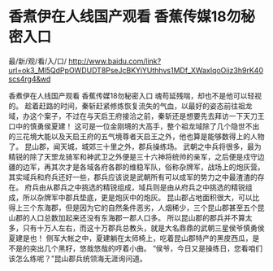 # 香煮伊在人线国产观看 香蕉传媒18勿秘密入口

最/新/观/看/入/口/ http://www.baidu.com/link?url=ok3_Ml5QdPpOWDUDT8PseJcBKYiYUthhvs1MDf_XWaxIqoOiiz3h9rK40scs4rg4&wd

香煮伊在人线国产观看 香蕉传媒18勿秘密入口
 魂苟延残喘，却也不是他可以轻视的。
    趁着赶路的时间，秦斩赶紧修炼恢复流失的气血，以最好的姿态前往祖龙域，办这个案子，不过在与天启王府接洽之前，秦斩还是想要先去拜访一下天刀王口中的慎勇侯夏建！
    这可是一位金刚境的大高手，整个祖龙域除了几个隐世不出的三花境大能以及天启王府的五气境尊者天启王之外，他也算是能够数得上的人物了。
    昆山郡，闻天城，城郊三十里之外，郡兵操练场。
    武朝之中兵将很多，最为精锐的除了天罡龙骑军和神武卫之外便是三十六神将统帅的亲军，之后便是戍守边疆的边军，再其次才是各域各府各郡的维稳军队，俗称杂牌军，战场上的炮灰营。
    其实域兵和府兵还好一些，郡兵应该说是武朝所有可以成军的势力之中最渣渣的存在。
    府兵由从郡兵之中挑选的精锐组成，域兵则是由从府兵之中挑选的精锐组成，所以杂牌军中郡兵垫底，更是炮灰中的炮灰。
    昆山郡占地面积很大，可以比得上三个东海郡，但是因为它的自然条件恶劣，人烟稀少，三个昆山郡甚至五个昆山郡的人口总数加起来还没有东海郡一郡人口多。
    所以昆山郡的郡兵并不算太多，只有十万人左右，而这十万郡兵总教头，就是大名鼎鼎的武朝三星侯爷慎勇侯夏建是也！
    侧军大帐之中，夏建躺在太师椅上，吃着昆山郡特产的黑皮西瓜，是不是的突出几个黑籽，悠哉悠哉的哼着小曲。
    “侯爷，今日又是操练日，您看咱们该怎么练呢？”昆山郡兵统领海无涯询问道。

